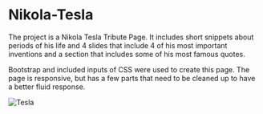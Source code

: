 # Nikola-Tesla
The project is a Nikola Tesla Tribute Page. It includes short snippets about periods of his life and 4 slides that include 4 of his most important inventions and a section that includes some of his most famous quotes.

Bootstrap and included inputs of CSS were used to create this page. The page is responsive, but has a few parts that need to be cleaned up to have a better fluid response.

![Tesla](https://user-images.githubusercontent.com/103973119/180112697-09a3deaa-3075-4ce1-8b79-3b3bb2ed75bf.png)
